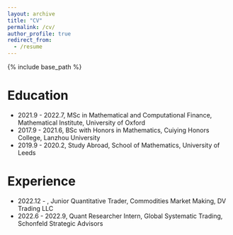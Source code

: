 ```yaml
---
layout: archive
title: "CV"
permalink: /cv/
author_profile: true
redirect_from:
  - /resume
---
```


{% include base_path %}

Education
======
* 2021.9 - 2022.7, MSc in Mathematical and Computational Finance, Mathematical Institute, University of Oxford
* 2017.9 - 2021.6, BSc with Honors in Mathematics, Cuiying Honors College, Lanzhou University
* 2019.9 - 2020.2, Study Abroad, School of Mathematics, University of Leeds

Experience
======
* 2022.12 - , Junior Quantitative Trader, Commodities Market Making, DV Trading LLC
* 2022.6 - 2022.9, Quant Researcher Intern, Global Systematic Trading, Schonfeld Strategic Advisors
  



